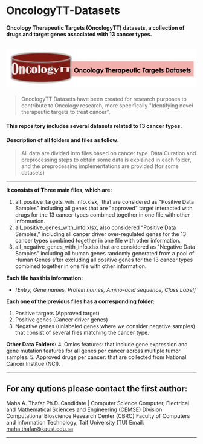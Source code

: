 # OncologyTT-Datasets
#### Oncology Therapeutic Targets (OncologyTT) datasets, a collection of drugs and target genes associated with 13 cancer types.

![alt text](https://github.com/MahaThafar/OncologyTT-Datasets/blob/main/OncologyTT_logo.png)
---

> OncologyTT Datasets have been created for research purposes to contribute to Oncology research, more specifically "Identifying novel therapeutic targets to treat cancer".


#### This repository includes several datasets related to 13 cancer types.
#### Description of all folders and files as follow:

> All data are divided into files based on cancer type.
> Data Curation and preprocessing steps to obtain some data is explained in each folder,
> and the preprocessing implementations are provided (for some datasets)

----
**It consists of Three main files, which are:**
1. all_positive_targets_wih_info.xlsx,  that are considered as "Positive Data Samples" including all genes that are "approved" target interacted with drugs for the 13 cancer types combined together in one file with other information.
2. all_positive_genes_with_info.xlsx, also considered "Positive Data Samples," including all cancer driver over-regulated genes for the 13 cancer types combined together in one file with other information.
3. all_negative_genes_with_info.xlsx that are considered as "Negative Data Samples" including all human genes randomly generated from a pool of Human Genes after excluding all positive genes for the 13 cancer types combined together in one file with other information.

**Each file has this information:**
- *[Entry, Gene names, Protein names, Amino-acid sequence, Class Label]*


**Each one of the previous files has a corresponding folder:**
1. Positive targets (Approved target)
2. Positive genes (Cancer driver genes) 
3. Negative genes (unlabeled genes where we consider negative samples) 
that consist of several files matching the cancer type.

**Other Data Folders:**
4. Omics features: that include gene expression and gene mutation features for all genes per cancer across multiple tumor samples.
5. Approved drugs per cancer: that are collected from National Cancer Institue (NCI).


--------------------------------------------------------------------
For any qutions please contact the first author:
---------------------------------------------------------------------
Maha A. Thafar 
Ph.D. Candidate | Computer Science
Computer, Electrical and Mathematical Sciences and Engineering (CEMSE) Division
Computational Bioscience Research Center (CBRC)
Faculty of Computers and Information Technology, Taif University (TU)
Email: maha.thafar@kaust.edu.sa

----
